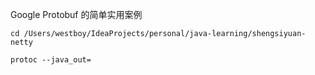 Google Protobuf 的简单实用案例



```
cd /Users/westboy/IdeaProjects/personal/java-learning/shengsiyuan-netty

protoc --java_out=
```